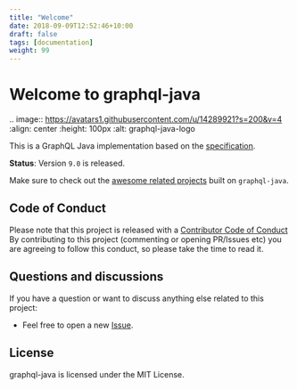 ```yaml
---
title: "Welcome"
date: 2018-09-09T12:52:46+10:00
draft: false
tags: [documentation]
weight: 99
---
```

# Welcome to graphql-java

.. image:: https://avatars1.githubusercontent.com/u/14289921?s=200&v=4
    :align: center
    :height: 100px
    :alt: graphql-java-logo


This is a GraphQL Java implementation based on the [specification](https://github.com/facebook/graphql).


**Status**: Version ``9.0`` is released.

Make sure to check out the [awesome related projects](https://github.com/graphql-java/awesome-graphql-java) built on ``graphql-java``.



## Code of Conduct

Please note that this project is released with a [Contributor Code of Conduct](https://github.com/graphql-java/graphql-java/blob/master/CODE_OF_CONDUCT.md) By contributing to this project (commenting or opening PR/Issues etc) you are agreeing to follow this conduct, so please
take the time to read it.


## Questions and discussions

If you have a question or want to discuss anything else related to this project:

* Feel free to open a new [Issue](https://github.com/graphql-java/graphql-java/issues>).

## License

graphql-java is licensed under the MIT License.




